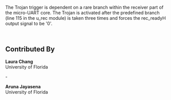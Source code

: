 The Trojan trigger is dependent on a rare branch within the receiver part of the micro-UART core. The Trojan is activated after the predefined branch (line 115 in the u_rec module) is taken three times and forces the rec_readyH output signal to be '0'.

<br />

## Contributed By

**Laura Chang**<br />
University of Florida

\-

**Aruna Jayasena**<br />
University of Florida